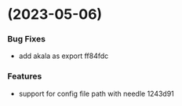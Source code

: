 #  (2023-05-06)


### Bug Fixes

* add akala as export ff84fdc


### Features

* support for config file path with needle 1243d91



